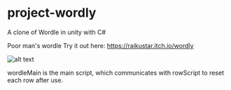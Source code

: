 # project-wordly
A clone of Wordle in unity with C#


Poor man's wordle
Try it out here: https://raikustar.itch.io/wordly

![alt text](https://cdn.discordapp.com/attachments/1052531978160840704/1112384263791333507/image.png)

wordleMain is the main script, which communicates with rowScript to reset each row after use.


